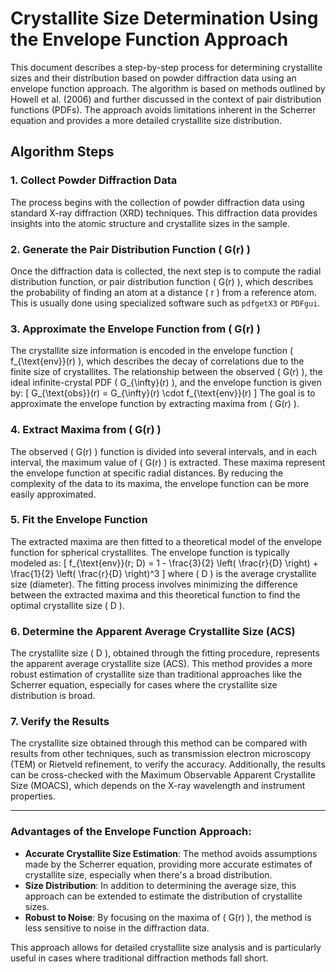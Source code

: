 # Crystallite Size Determination Using the Envelope Function Approach

This document describes a step-by-step process for determining crystallite sizes and their distribution based on powder diffraction data using an envelope function approach. The algorithm is based on methods outlined by Howell et al. (2006) and further discussed in the context of pair distribution functions (PDFs). The approach avoids limitations inherent in the Scherrer equation and provides a more detailed crystallite size distribution.

## Algorithm Steps

### 1. **Collect Powder Diffraction Data**
The process begins with the collection of powder diffraction data using standard X-ray diffraction (XRD) techniques. This diffraction data provides insights into the atomic structure and crystallite sizes in the sample.

### 2. **Generate the Pair Distribution Function \( G(r) \)**
Once the diffraction data is collected, the next step is to compute the radial distribution function, or pair distribution function \( G(r) \), which describes the probability of finding an atom at a distance \( r \) from a reference atom. This is usually done using specialized software such as `pdfgetX3` or `PDFgui`.

### 3. **Approximate the Envelope Function from \( G(r) \)**
The crystallite size information is encoded in the envelope function \( f_{\text{env}}(r) \), which describes the decay of correlations due to the finite size of crystallites. The relationship between the observed \( G(r) \), the ideal infinite-crystal PDF \( G_{\infty}(r) \), and the envelope function is given by:
\[
G_{\text{obs}}(r) = G_{\infty}(r) \cdot f_{\text{env}}(r)
\]
The goal is to approximate the envelope function by extracting maxima from \( G(r) \).

### 4. **Extract Maxima from \( G(r) \)**
The observed \( G(r) \) function is divided into several intervals, and in each interval, the maximum value of \( G(r) \) is extracted. These maxima represent the envelope function at specific radial distances. By reducing the complexity of the data to its maxima, the envelope function can be more easily approximated.

### 5. **Fit the Envelope Function**
The extracted maxima are then fitted to a theoretical model of the envelope function for spherical crystallites. The envelope function is typically modeled as:
\[
f_{\text{env}}(r; D) = 1 - \frac{3}{2} \left( \frac{r}{D} \right) + \frac{1}{2} \left( \frac{r}{D} \right)^3
\]
where \( D \) is the average crystallite size (diameter). The fitting process involves minimizing the difference between the extracted maxima and this theoretical function to find the optimal crystallite size \( D \).

### 6. **Determine the Apparent Average Crystallite Size (ACS)**
The crystallite size \( D \), obtained through the fitting procedure, represents the apparent average crystallite size (ACS). This method provides a more robust estimation of crystallite size than traditional approaches like the Scherrer equation, especially for cases where the crystallite size distribution is broad.

### 7. **Verify the Results**
The crystallite size obtained through this method can be compared with results from other techniques, such as transmission electron microscopy (TEM) or Rietveld refinement, to verify the accuracy. Additionally, the results can be cross-checked with the Maximum Observable Apparent Crystallite Size (MOACS), which depends on the X-ray wavelength and instrument properties.

---

### Advantages of the Envelope Function Approach:
- **Accurate Crystallite Size Estimation**: The method avoids assumptions made by the Scherrer equation, providing more accurate estimates of crystallite size, especially when there's a broad distribution.
- **Size Distribution**: In addition to determining the average size, this approach can be extended to estimate the distribution of crystallite sizes.
- **Robust to Noise**: By focusing on the maxima of \( G(r) \), the method is less sensitive to noise in the diffraction data.

This approach allows for detailed crystallite size analysis and is particularly useful in cases where traditional diffraction methods fall short.
